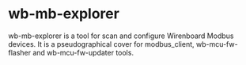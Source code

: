 # wb-mb-explorer

wb-mb-explorer is a tool for scan and configure Wirenboard Modbus devices.
It is a pseudographical cover for modbus_client, wb-mcu-fw-flasher and wb-mcu-fw-updater tools.